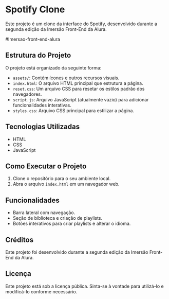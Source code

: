 # Spotify Clone

Este projeto é um clone da interface do Spotify, desenvolvido durante a segunda edição da Imersão Front-End da Alura.

\#Imersao-front-end-alura

## Estrutura do Projeto

O projeto está organizado da seguinte forma:

- `assets/`: Contém ícones e outros recursos visuais.
- `index.html`: O arquivo HTML principal que estrutura a página.
- `reset.css`: Um arquivo CSS para resetar os estilos padrão dos navegadores.
- `script.js`: Arquivo JavaScript (atualmente vazio) para adicionar funcionalidades interativas.
- `styles.css`: Arquivo CSS principal para estilizar a página.

## Tecnologias Utilizadas

- HTML
- CSS
- JavaScript

## Como Executar o Projeto

1. Clone o repositório para o seu ambiente local.
2. Abra o arquivo `index.html` em um navegador web.

## Funcionalidades

- Barra lateral com navegação.
- Seção de biblioteca e criação de playlists.
- Botões interativos para criar playlists e alterar o idioma.

## Créditos

Este projeto foi desenvolvido durante a segunda edição da Imersão Front-End da Alura.

## Licença

Este projeto está sob a licença pública. Sinta-se à vontade para utilizá-lo e modificá-lo conforme necessário.
